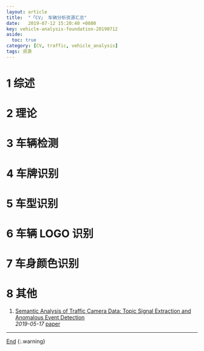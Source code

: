 ```yaml
---
layout: article
title:  "「CV」 车辆分析资源汇总"
date:   2019-07-12 15:20:40 +0800
key: vehicle-analysis-foundation-20190712
aside:
  toc: true
category: [CV, traffic, vehicle_analysis]
tags: 资源
---
```

<span id='head'></span>

<!--more-->

# 1 综述

# 2 理论

# 3 车辆检测

# 4 车牌识别

# 5 车型识别

# 6 车辆 LOGO 识别

# 7 车身颜色识别

# 8 其他
1. [Semantic Analysis of Traffic Camera Data: Topic Signal Extraction and Anomalous Event Detection](http://cn.arxiv.org/abs/1905.07332)   
*2019-05-17* [paper](https://arxiv.org/abs/1905.07332)


-------------------  
[End](#head)
{:.warning}  

